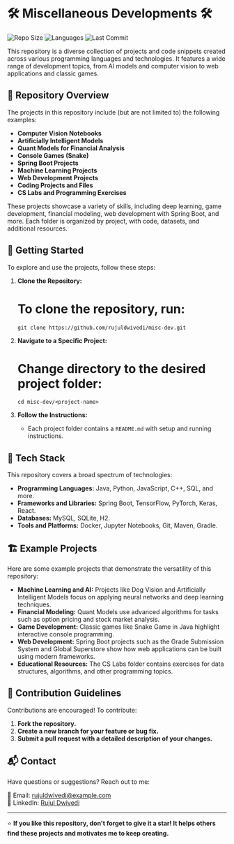 # 🛠️ Miscellaneous Developments 🛠️

![Repo Size](https://img.shields.io/github/repo-size/rujuldwivedi/misc-dev)
![Languages](https://img.shields.io/github/languages/count/rujuldwivedi/misc-dev)
![Last Commit](https://img.shields.io/github/last-commit/rujuldwivedi/misc-dev)

This repository is a diverse collection of projects and code snippets created across various programming languages and technologies. It features a wide range of development topics, from AI models and computer vision to web applications and classic games.

## 📂 Repository Overview

The projects in this repository include (but are not limited to) the following examples:

- **Computer Vision Notebooks**
- **Artificially Intelligent Models**
- **Quant Models for Financial Analysis**
- **Console Games (Snake)**
- **Spring Boot Projects**
- **Machine Learning Projects**
- **Web Development Projects**
- **Coding Projects and Files**
- **CS Labs and Programming Exercises**

These projects showcase a variety of skills, including deep learning, game development, financial modeling, web development with Spring Boot, and more. Each folder is organized by project, with code, datasets, and additional resources.

## 🚀 Getting Started

To explore and use the projects, follow these steps:

1. **Clone the Repository:**
   # To clone the repository, run:
   `git clone https://github.com/rujuldwivedi/misc-dev.git`

2. **Navigate to a Specific Project:**
   # Change directory to the desired project folder:
   `cd misc-dev/<project-name>`

3. **Follow the Instructions:**
   - Each project folder contains a `README.md` with setup and running instructions.

## 🧰 Tech Stack

This repository covers a broad spectrum of technologies:

- **Programming Languages:** Java, Python, JavaScript, C++, SQL, and more.
- **Frameworks and Libraries:** Spring Boot, TensorFlow, PyTorch, Keras, React.
- **Databases:** MySQL, SQLite, H2.
- **Tools and Platforms:** Docker, Jupyter Notebooks, Git, Maven, Gradle.

## 🏗️ Example Projects

Here are some example projects that demonstrate the versatility of this repository:

- **Machine Learning and AI:** Projects like Dog Vision and Artificially Intelligent Models focus on applying neural networks and deep learning techniques.
- **Financial Modeling:** Quant Models use advanced algorithms for tasks such as option pricing and stock market analysis.
- **Game Development:** Classic games like Snake Game in Java highlight interactive console programming.
- **Web Development:** Spring Boot projects such as the Grade Submission System and Global Superstore show how web applications can be built using modern frameworks.
- **Educational Resources:** The CS Labs folder contains exercises for data structures, algorithms, and other programming topics.

## 📜 Contribution Guidelines

Contributions are encouraged! To contribute:

1. **Fork the repository.**
2. **Create a new branch for your feature or bug fix.**
3. **Submit a pull request with a detailed description of your changes.**

## 📬 Contact

Have questions or suggestions? Reach out to me:

📧 Email: [rujuldwivedi@example.com](mailto:rujuldwivedi@example.com)  
🔗 LinkedIn: [Rujul Dwivedi](https://www.linkedin.com/in/rujuldwivedi/)  

---

⭐️ **If you like this repository, don't forget to give it a star! It helps others find these projects and motivates me to keep creating.**
